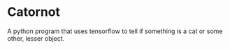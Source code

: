 # Catornot
A python program that uses tensorflow to tell if something is a cat or some other, lesser object.

